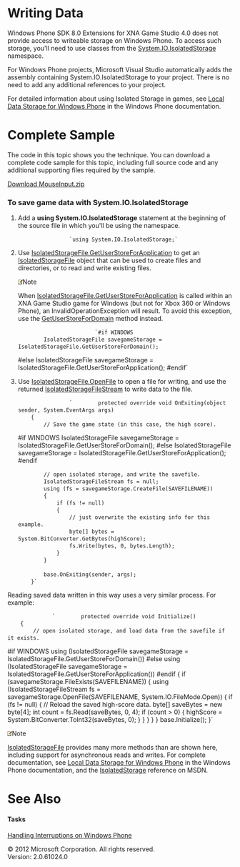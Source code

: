 ﻿

# Writing Data

Windows Phone SDK 8.0 Extensions for XNA Game Studio 4.0 does not provide access to writeable storage on Windows Phone. To access such storage, you'll need to use classes from the [System.IO.IsolatedStorage](http://msdn.microsoft.com/en-us/library/system.io.isolatedstorage.aspx) namespace.

For Windows Phone projects, Microsoft Visual Studio automatically adds the assembly containing System.IO.IsolatedStorage to your project. There is no need to add any additional references to your project.

For detailed information about using Isolated Storage in games, see [Local Data Storage for Windows Phone](http://go.microsoft.com/fwlink/?LinkId=254759) in the Windows Phone documentation.

# Complete Sample

The code in this topic shows you the technique. You can download a complete code sample for this topic, including full source code and any additional supporting files required by the sample.

[Download MouseInput.zip](http://go.microsoft.com/fwlink/?LinkId=258714)

### To save game data with System.IO.IsolatedStorage

1.  Add a **using System.IO.IsolatedStorage** statement at the beginning of the source file in which you'll be using the namespace.
    
                        `using System.IO.IsolatedStorage;`
                      
    
2.  Use [IsolatedStorageFile.GetUserStoreForApplication](http://msdn.microsoft.com/en-us/library/system.io.isolatedstorage.isolatedstoragefile.getuserstoreforapplication.aspx) to get an [IsolatedStorageFile](http://msdn.microsoft.com/en-us/library/system.io.isolatedstorage.isolatedstoragefile.aspx) object that can be used to create files and directories, or to read and write existing files.
    
    ![](note.gif)Note
    
    When [IsolatedStorageFile.GetUserStoreForApplication](http://msdn.microsoft.com/en-us/library/system.io.isolatedstorage.isolatedstoragefile.getuserstoreforapplication.aspx) is called within an XNA Game Studio game for Windows (but not for Xbox 360 or Windows Phone), an InvalidOperationException will result. To avoid this exception, use the [GetUserStoreForDomain](http://msdn.microsoft.com/en-us/library/system.io.isolatedstorage.isolatedstoragefile.getuserstorefordomain.aspx) method instead.
    
                                `#if WINDOWS
                IsolatedStorageFile savegameStorage = IsolatedStorageFile.GetUserStoreForDomain();
    #else
                IsolatedStorageFile savegameStorage = IsolatedStorageFile.GetUserStoreForApplication();
    #endif`
                              
    
3.  Use [IsolatedStorageFile.OpenFile](http://msdn.microsoft.com/en-us/library/system.io.isolatedstorage.isolatedstoragefile.openfile.aspx) to open a file for writing, and use the returned [IsolatedStorageFileStream](http://msdn.microsoft.com/en-us/library/system.io.isolatedstorage.isolatedstoragefilestream.aspx) to write data to the file.
    
                        `        protected override void OnExiting(object sender, System.EventArgs args)
            {
                // Save the game state (in this case, the high score).
    #if WINDOWS
                IsolatedStorageFile savegameStorage = IsolatedStorageFile.GetUserStoreForDomain();
    #else
                IsolatedStorageFile savegameStorage = IsolatedStorageFile.GetUserStoreForApplication();
    #endif
    
                // open isolated storage, and write the savefile.
                IsolatedStorageFileStream fs = null;
                using (fs = savegameStorage.CreateFile(SAVEFILENAME))
                {
                    if (fs != null)
                    {
                        // just overwrite the existing info for this example.
                        byte[] bytes = System.BitConverter.GetBytes(highScore);
                        fs.Write(bytes, 0, bytes.Length);
                    }
                }
    
                base.OnExiting(sender, args);
            }`
                      
    

Reading saved data written in this way uses a very similar process. For example:

                  `        protected override void Initialize()
        {
            // open isolated storage, and load data from the savefile if it exists.
#if WINDOWS
            using (IsolatedStorageFile savegameStorage = IsolatedStorageFile.GetUserStoreForDomain())
#else
            using (IsolatedStorageFile savegameStorage = IsolatedStorageFile.GetUserStoreForApplication())
#endif
            {
                if (savegameStorage.FileExists(SAVEFILENAME))
                {
                    using (IsolatedStorageFileStream fs = savegameStorage.OpenFile(SAVEFILENAME, System.IO.FileMode.Open))
                    {
                        if (fs != null)
                        {
                            // Reload the saved high-score data.
                            byte[] saveBytes = new byte[4];
                            int count = fs.Read(saveBytes, 0, 4);
                            if (count > 0)
                            {
                                highScore = System.BitConverter.ToInt32(saveBytes, 0);
                            }
                        }
                    }
                }
            }
            base.Initialize();
        }`
                

![](note.gif)Note

[IsolatedStorageFile](http://msdn.microsoft.com/en-us/library/system.io.isolatedstorage.isolatedstoragefile.aspx) provides many more methods than are shown here, including support for asynchronous reads and writes. For complete documentation, see [Local Data Storage for Windows Phone](http://go.microsoft.com/fwlink/?LinkId=254759) in the Windows Phone documentation, and the [IsolatedStorage](http://msdn.microsoft.com/en-us/library/system.io.isolatedstorage.aspx) reference on MSDN.

# See Also

#### Tasks

[Handling Interruptions on Windows Phone](RespondingtoShutdownEvents.md)  

© 2012 Microsoft Corporation. All rights reserved.  
Version: 2.0.61024.0